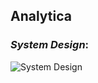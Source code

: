 ## Analytica 

### *System Design*:
![System Design](https://github.com/Team-SIH-23/Analytica/assets/90026952/72eb3243-a8ac-4e92-823c-c378edd8d009)

